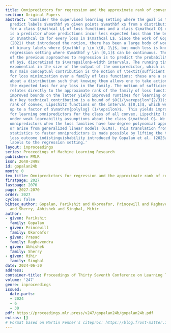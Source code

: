 ```yaml
---
title: Omnipredictors for regression and the approximate rank of convex functions
section: Original Papers
abstract: 'Consider the supervised learning setting where the goal is to learn to
  predict labels $\mathbf y$ given points $\mathbf x$ from a distribution. An \textit{omnipredictor}
  for a class $\mathcal L$ of loss functions and a class $\mathcal C$ of hypotheses
  is a predictor whose predictions incur less expected loss than the best hypothesis
  in $\mathcal C$ for every loss in $\mathcal L$. Since the work of Gopalan et al.
  (2021) that introduced the notion, there has been a large body of work in the setting
  of binary labels where $\mathbf y \in \{0, 1\}$, but much less is known about the
  regression setting where $\mathbf y \in [0,1]$ can be continuous. The naive generalization
  of the previous approaches to regression is to predict the probability distribution
  of $y$, discretized to $\varepsilon$-width intervals. The running time would be
  exponential in the size of the output of the omnipredictor, which is $1/\varepsilon$.
  Our main conceptual contribution is the notion of \textit{sufficient statistics}
  for loss minimization over a family of loss functions: these are a set of statistics
  about a distribution such that knowing them allows one to take actions that minimize
  the expected loss for any loss in the family. The notion of sufficient statistics
  relates directly to the approximate rank of the family of loss functions. Thus,
  improved bounds on the latter yield improved runtimes for learning omnipredictors.
  Our key technical contribution is a bound of $O(1/\varepsilon^{2/3})$ on the $\epsilon$-approximate
  rank of convex, Lipschitz functions on the interval $[0,1]$, which we show is tight
  up to a factor of $\mathrm{polylog} (1/\epsilon)$.  This yields improved runtimes
  for learning omnipredictors for the class of all convex, Lipschitz loss functions
  under weak learnability assumptions about the class $\mathcal C$. We also give efficient
  omnipredictors when the loss families have low-degree polynomial approximations,
  or arise from generalized linear models (GLMs). This translation from sufficient
  statistics to faster omnipredictors is made possible by lifting the technique of
  loss outcome indistinguishability introduced by Gopalan et al. (2023a) for Boolean
  labels to the regression setting.'
layout: inproceedings
series: Proceedings of Machine Learning Research
publisher: PMLR
issn: 2640-3498
id: gopalan24b
month: 0
tex_title: Omnipredictors for regression and the approximate rank of convex functions
firstpage: 2027
lastpage: 2070
page: 2027-2070
order: 2027
cycles: false
bibtex_author: Gopalan, Parikshit and Okoroafor, Princewill and Raghavendra, Prasad
  and Sherry, Abhishek and Singhal, Mihir
author:
- given: Parikshit
  family: Gopalan
- given: Princewill
  family: Okoroafor
- given: Prasad
  family: Raghavendra
- given: Abhishek
  family: Sherry
- given: Mihir
  family: Singhal
date: 2024-06-30
address:
container-title: Proceedings of Thirty Seventh Conference on Learning Theory
volume: '247'
genre: inproceedings
issued:
  date-parts:
  - 2024
  - 6
  - 30
pdf: https://proceedings.mlr.press/v247/gopalan24b/gopalan24b.pdf
extras: []
# Format based on Martin Fenner's citeproc: https://blog.front-matter.io/posts/citeproc-yaml-for-bibliographies/
---
```

